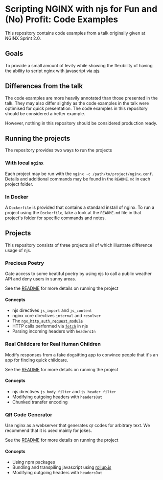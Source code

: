 # Scripting NGINX with njs for Fun and (No) Profit: Code Examples
This repository contains code examples from a talk originally given at NGINX Sprint 2.0.

## Goals
To provide a small amount of levity while showing the flexibility of having the ability
to script nginx with javascript via [njs](https://nginx.org/en/docs/njs/)

## Differences from the talk
The code examples are more heavily annotated than those presented in the talk.
They may also differ slightly as the code examples in the talk were optimised for
quick presentation.  The code examples in this repository should be considered a better example.

However, nothing in this repository should be considered production ready.

## Running the projects
The repository provides two ways to run the projects

### With local `nginx`
Each project may be run with the `nginx -c /path/to/project/nginx.conf`.  Details and additional commands may be found
in the `README.md` in each project folder.

### In Docker
A `Dockerfile` is provided that contains a standard install of nginx. To run a project using the `Dockerfile`,
take a look at the `README.md` file in that project's folder for specific commands and notes.

## Projects
This repository consists of three projects all of which illustrate difference usage of njs.

### Precious Poetry
Gate access to some beatiful poetry by using njs to call a public weather API and deny users
in sunny areas.

See the [README](precious_poetry/README.md) for more details on running the project

#### Concepts
* njs directives `js_import` and `js_content`
* nginx core directives `internal` and `resolver`
* The [`ngx_http_auth_request_module`](http://nginx.org/en/docs/http/ngx_http_auth_request_module.html)
* HTTP calls performed via [`fetch`](https://nginx.org/en/docs/njs/reference.html#ngx_fetch) in njs
* Parsing incoming headers with `headersIn`


### Real Childcare for Real Human Children
Modify responses from a fake dogsitting app to convince people that it's an app for finding quick childcare.

See the [README](read_childcare_site/README.md) for more details on running the project

#### Concepts
* njs directives `js_body_filter` and `js_header_filter`
* Modifying outgoing headers with `headersOut`
* Chunked transfer encoding

### QR Code Generator
Use nginx as a webserver that generates qr codes for arbitrary text.  We recommend that it is used mainly for jokes.

See the [README](qr_code/README.md) for more details on running the project

#### Concepts
* Using npm packages
* Bundling and transpiling javascript using [rollup.js](https://rollupjs.org/)
* Modifying outgoing headers with `headersOut`
